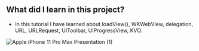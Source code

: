 
## What did I learn in this project?

 - In this tutorial I have learned about loadView(), WKWebView, delegation, URL, URLRequest, UIToolbar, UIProgressView, KVO.
 
![Apple iPhone 11 Pro Max Presentation (1)](https://user-images.githubusercontent.com/44638560/230675839-bebf3076-cc73-4ddb-86b1-98575010c0dc.png)
